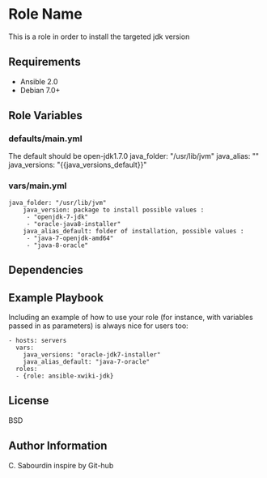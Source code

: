 Role Name
=========

This is a role in order to install the targeted jdk version

Requirements
------------

- Ansible 2.0
- Debian 7.0+

Role Variables
--------------

### defaults/main.yml

The default should be open-jdk1.7.0
java_folder: "/usr/lib/jvm"
java_alias: ""
java_versions: "{{java_versions_default}}"

### vars/main.yml
    java_folder: "/usr/lib/jvm"
		java_version: package to install possible values : 
		 - "openjdk-7-jdk"
		 - "oracle-java8-installer"
		java_alias_default: folder of installation, possible values :
		 - "java-7-openjdk-amd64"
		 - "java-8-oracle"


Dependencies
------------

Example Playbook
----------------

Including an example of how to use your role (for instance, with variables passed in as parameters) is always nice for users too:

    - hosts: servers 
      vars:
        java_versions: "oracle-jdk7-installer"
        java_alias_default: "java-7-oracle"			
      roles:      
      - {role: ansible-xwiki-jdk}
      

License
-------

BSD

Author Information
------------------
C. Sabourdin inspire by Git-hub
